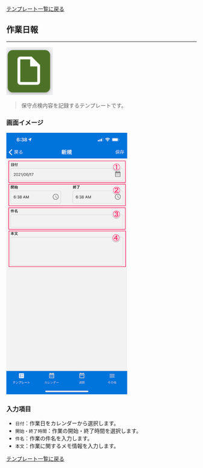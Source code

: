 [テンプレート一覧に戻る](../templates.md)

## 作業日報
***

![](../imgs/icons/work_report_icon.png)

> 保守点検内容を記録するテンプレートです。

### 画面イメージ

<img src="../imgs/screens/work_report_screen.png" width="320" />

### 入力項目
- `日付`：作業日をカレンダーから選択します。
- `開始・終了時間`：作業の開始・終了時間を選択します。
- `件名`：作業の件名を入力します。
- `本文`：作業に関するメモ情報を入力します。

[テンプレート一覧に戻る](../templates.md)